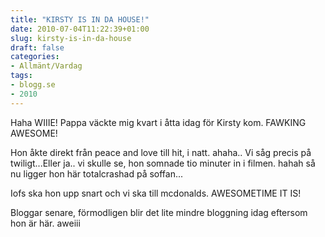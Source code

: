 ```yaml
---
title: "KIRSTY IS IN DA HOUSE!"
date: 2010-07-04T11:22:39+01:00
slug: kirsty-is-in-da-house
draft: false
categories:
- Allmänt/Vardag
tags:
- blogg.se
- 2010
---
```

Haha WIIIE! Pappa väckte mig kvart i åtta idag för Kirsty kom. FAWKING AWESOME!  
  
Hon åkte direkt från peace and love till hit, i natt. ahaha.. Vi såg precis på twiligt...Eller ja.. vi skulle se, hon somnade tio minuter in i filmen. hahah så nu ligger hon här totalcrashad på soffan...  
  
Iofs ska hon upp snart och vi ska till mcdonalds. AWESOMETIME IT IS!  
  
Bloggar senare, förmodligen blir det lite mindre bloggning idag eftersom hon är här. aweiii